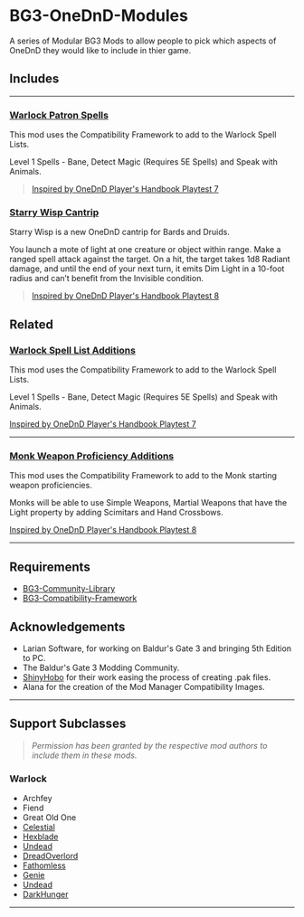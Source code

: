 # BG3-OneDnD-Modules

A series of Modular BG3 Mods to allow people to pick which aspects of OneDnD they would like to include in thier game.

## Includes

---

### [Warlock Patron Spells](https://www.nexusmods.com/baldursgate3/mods/5203)

This mod uses the Compatibility Framework to add to the Warlock Spell Lists.

Level 1 Spells - Bane, Detect Magic (Requires 5E Spells) and Speak with Animals.

> [Inspired by OneDnD Player's Handbook Playtest 7](https://www.dndbeyond.com/sources/ua/ph-playtest-7)

### [Starry Wisp Cantrip](https://www.nexusmods.com/baldursgate3/mods/edit/?id=5355)

Starry Wisp is a new OneDnD cantrip for Bards and Druids.

You launch a mote of light at one creature or object within range. Make a ranged spell attack against the target. On a hit, the target takes 1d8 Radiant damage, and until the end of your next turn, it emits Dim Light in a 10-foot radius and can’t benefit from the Invisible condition.

> [Inspired by OneDnD Player's Handbook Playtest 8](https://www.dndbeyond.com/sources/ua/ph-playtest-8)

## Related

### [Warlock Spell List Additions](https://www.nexusmods.com/baldursgate3/mods/3942)

This mod uses the Compatibility Framework to add to the Warlock Spell Lists.

Level 1 Spells - Bane, Detect Magic (Requires 5E Spells) and Speak with Animals.

[Inspired by OneDnD Player's Handbook Playtest 7](https://www.dndbeyond.com/sources/ua/ph-playtest-7)

---

### [Monk Weapon Proficiency Additions](https://www.nexusmods.com/baldursgate3/mods/4720)

This mod uses the Compatibility Framework to add to the Monk starting weapon proficiencies.

Monks will be able to use Simple Weapons, Martial Weapons that have the Light property by adding Scimitars and Hand Crossbows.

[Inspired by OneDnD Player's Handbook Playtest 8](https://www.dndbeyond.com/sources/ua/ph-playtest-8)

---

## Requirements
- [BG3-Community-Library](https://github.com/BG3-Community-Library-Team/BG3-Community-Library)
- [BG3-Compatibility-Framework](https://github.com/BG3-Community-Library-Team/BG3-Compatibility-Framework)

## Acknowledgements
- Larian Software, for working on Baldur's Gate 3 and bringing 5th Edition to PC.
- The Baldur's Gate 3 Modding Community.
- [ShinyHobo](https://github.com/ShinyHobo) for their work easing the process of creating .pak files.
- Alana for the creation of the Mod Manager Compatibility Images.

---

## Support Subclasses

> *Permission has been granted by the respective mod authors to include them in these mods.*

### Warlock
- Archfey
- Fiend
- Great Old One
- [Celestial](https://www.nexusmods.com/baldursgate3/mods/1567)
- [Hexblade](https://www.nexusmods.com/baldursgate3/mods/1100)
- [Undead](https://www.nexusmods.com/baldursgate3/mods/3045)
- [DreadOverlord](https://www.nexusmods.com/baldursgate3/mods/394)
- [Fathomless](https://www.nexusmods.com/baldursgate3/mods/2724)
- [Genie](https://www.nexusmods.com/baldursgate3/mods/2895)
- [Undead](https://www.nexusmods.com/baldursgate3/mods/2612)
- [DarkHunger](https://www.nexusmods.com/baldursgate3/mods/5116)

---